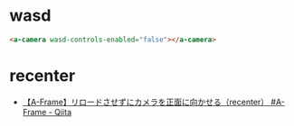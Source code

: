 # wasd
```html
<a-camera wasd-controls-enabled="false"></a-camera>
```

# recenter
- [【A-Frame】リロードさせずにカメラを正面に向かせる（recenter） #A-Frame - Qiita](https://qiita.com/Damien/items/2c8ad721adf6a482c8b6)
